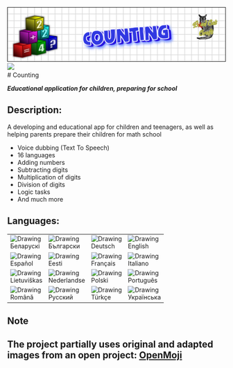 <img src="images/chytalochka_topper.png">
<a href="https://beadcat.github.io/"> <img src="https://beadcat.github.io/images/btn_back.png" width=64> </a>
<br>
# Counting

_**Educational application for children, preparing for school**_
  
## Description:

  A developing and educational app for children and teenagers, as well as helping parents prepare their children for math school
- Voice dubbing (Text To Speech)
- 16 languages
- Adding numbers
- Subtracting digits
- Multiplication of digits
- Division of digits
- Logic tasks
- And much more

## Languages:
<table><tr>
  <td> <img src="https://beadcat.github.io/images/lang/be.png" alt="Drawing" style="width: 48px;"> <br> Беларускі </td>
  <td> <img src="https://beadcat.github.io/images/lang/bg.png" alt="Drawing" style="width: 48px;"> <br> Български </td>
  <td> <img src="https://beadcat.github.io/images/lang/de.png" alt="Drawing" style="width: 48px;"> <br> Deutsch </td>
  <td> <img src="https://beadcat.github.io/images/lang/en.png" alt="Drawing" style="width: 48px;"> <br> English </td>
</tr>
<tr>
  <td> <img src="https://beadcat.github.io/images/lang/es.png" alt="Drawing" style="width: 48px;"> <br> Español </td>
  <td> <img src="https://beadcat.github.io/images/lang/et.png" alt="Drawing" style="width: 48px;"> <br> Eesti </td>
  <td> <img src="https://beadcat.github.io/images/lang/fr.png" alt="Drawing" style="width: 48px;"> <br> Français </td>
  <td> <img src="https://beadcat.github.io/images/lang/it.png" alt="Drawing" style="width: 48px;"> <br> Italiano </td>
</tr>
<tr>
  <td> <img src="https://beadcat.github.io/images/lang/lt.png" alt="Drawing" style="width: 48px;"> <br> Lietuviškas </td>
  <td> <img src="https://beadcat.github.io/images/lang/nl.png" alt="Drawing" style="width: 48px;"> <br> Nederlandse </td>
  <td> <img src="https://beadcat.github.io/images/lang/pl.png" alt="Drawing" style="width: 48px;"> <br> Polski </td>
  <td> <img src="https://beadcat.github.io/images/lang/pt.png" alt="Drawing" style="width: 48px;"> <br> Português </td>
</tr>
  <tr>
  <td> <img src="https://beadcat.github.io/images/lang/ro.png" alt="Drawing" style="width: 48px;"> <br> Română </td>
  <td> <img src="https://beadcat.github.io/images/lang/ru.png" alt="Drawing" style="width: 48px;"> <br> Русский </td>
  <td> <img src="https://beadcat.github.io/images/lang/tr.png" alt="Drawing" style="width: 48px;"> <br> Türkçe </td>
  <td> <img src="https://beadcat.github.io/images/lang/uk.png" alt="Drawing" style="width: 48px;"> <br> Українська </td>
</tr>
</table>

## Note

The project partially uses original and adapted images from an open project: <a href="https://openmoji.org"> OpenMoji </a>
----
